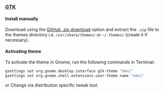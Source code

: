 ### [GTK](https://www.gtk.org/)

#### Install manually

Download using the [GitHub .zip download](https://github.com/getomni/gtk/archive/main.zip) option and extract the `.zip` file to the themes directory i.e. `/usr/share/themes/` or `~/.themes/` (create it if necessary).

#### Activating theme

To activate the theme in Gnome, run the following commands in Terminal:

```bash
gsettings set org.gnome.desktop.interface gtk-theme "Omni"
gsettings set org.gnome.shell.extensions.user-theme name "omni"
```

or Change via distribution specific tweak tool.
